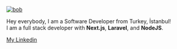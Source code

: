 
[![bob](https://media.giphy.com/media/4BnnmOr00GGsw/giphy-downsized-large.gif "bob")](https://media.giphy.com/media/4BnnmOr00GGsw/giphy-downsized-large.gif "bob")

Hey everybody, I am a Software Developer from Turkey, İstanbul! 
<br />
I am a full stack developer with **Next.js**, **Laravel**, and **NodeJS**.

[My Linkedin](https://www.linkedin.com/in/erhan-a%C5%9F%C4%B1k-8a8875206 "My Linkedin") 
